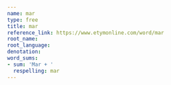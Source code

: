 ```yaml
---
name: mar
type: free
title: mar
reference_link: https://www.etymonline.com/word/mar
root_name: 
root_language: 
denotation: 
word_sums:
- sum: 'Mar + '
  respelling: mar
---
```

